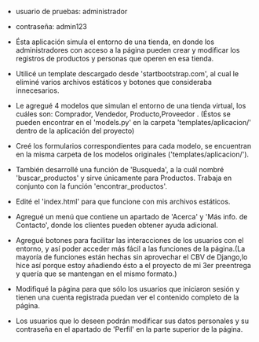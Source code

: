 - usuario de pruebas: administrador
- contraseña: admin123

- Ésta aplicación simula el entorno de una tienda, en donde los administradores con acceso a la página pueden crear y modificar los registros de productos y personas que operen en esa tienda.

- Utilicé un template descargado desde 'startbootstrap.com', al cual le eliminé varios archivos estáticos y botones que consideraba innecesarios.
- Le agregué 4 modelos que simulan el entorno de una tienda virtual, los cuáles  son:
Comprador, Vendedor, Producto,Proveedor . (Éstos se pueden encontrar en el 'models.py' en la carpeta 'templates/aplicacion/' dentro de la aplicación del proyecto)
- Creé los formularios correspondientes para cada modelo, se encuentran en la misma carpeta de los modelos originales ('templates/aplicacion/').
- También desarrollé una función de 'Busqueda', a la cuál nombré 'buscar_productos' y sirve únicamente para Productos. Trabaja en conjunto con la función 'encontrar_productos'.
- Edité el 'index.html' para que funcione con mis archivos estáticos.
- Agregué un menú que contiene un apartado de 'Acerca' y 'Más info. de Contacto', donde los clientes pueden obtener ayuda adicional.
- Agregué botones para facilitar las interacciones de los usuarios con el entorno, y así poder acceder más fácil a las funciones de la página.(La mayoría de funciones están hechas sin aprovechar el CBV de Django,lo hice así porque estoy añadiendo ésto a el proyecto de mi 3er preentrega y quería que se mantengan en el mismo formato.)
- Modifiqué la página para que sólo los usuarios que iniciaron sesión y tienen una cuenta registrada puedan ver el contenido completo de la página.
- Los usuarios que lo deseen podrán modificar sus datos personales y su contraseña en el apartado de 'Perfil' en la parte superior de la página.
